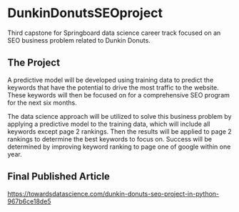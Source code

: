 # DunkinDonutsSEOproject
Third capstone for Springboard data science career track focused on an SEO business problem related to Dunkin Donuts.

## The Project
A predictive model will be developed using training data to predict the keywords that have the potential to drive the most traffic to the website. These keywords will then be focused on for a comprehensive SEO program for the next six months.

The data science approach will be utilized to solve this business problem by applying a predictive model to the training data, which will include all keywords except page 2 rankings. Then the results will be applied to page 2 rankings to determine the best keywords to focus on. Success will be determined by improving keyword ranking to page one of google within one year.

## Final Published Article
https://towardsdatascience.com/dunkin-donuts-seo-project-in-python-967b6ce18de5
